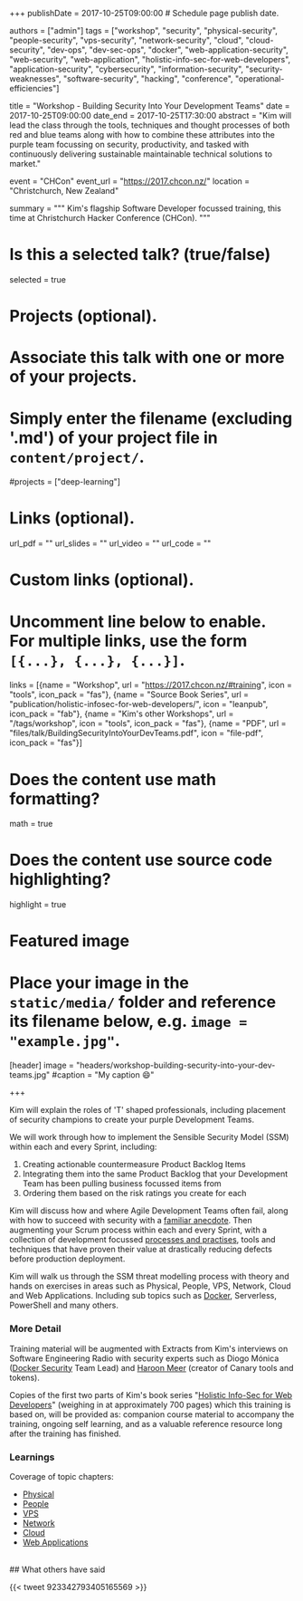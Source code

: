 +++
publishDate = 2017-10-25T09:00:00  # Schedule page publish date.

authors = ["admin"]
tags = ["workshop", "security", "physical-security", "people-security", "vps-security", "network-security", "cloud", "cloud-security", "dev-ops", "dev-sec-ops", "docker", "web-application-security", "web-security", "web-application", "holistic-info-sec-for-web-developers", "application-security", "cybersecurity", "information-security", "security-weaknesses", "software-security", "hacking", "conference", "operational-efficiencies"]

title = "Workshop - Building Security Into Your Development Teams"
date = 2017-10-25T09:00:00
date_end = 2017-10-25T17:30:00
abstract = "Kim will lead the class through the tools, techniques and thought processes of both red and blue teams along with how to combine these attributes into the purple team focussing on security, productivity, and tasked with continuously delivering sustainable maintainable technical solutions to market."

event = "CHCon"
event_url = "https://2017.chcon.nz/"
location = "Christchurch, New Zealand"

summary = """
Kim's flagship Software Developer focussed training, this time at Christchurch Hacker Conference (CHCon).
"""

# Is this a selected talk? (true/false)
selected = true

# Projects (optional).
#   Associate this talk with one or more of your projects.
#   Simply enter the filename (excluding '.md') of your project file in `content/project/`.
#projects = ["deep-learning"]

# Links (optional).
url_pdf = ""
url_slides = ""
url_video = ""
url_code = ""

# Custom links (optional).
#   Uncomment line below to enable. For multiple links, use the form `[{...}, {...}, {...}]`.
links = [{name = "Workshop", url = "https://2017.chcon.nz/#training", icon = "tools", icon_pack = "fas"}, {name = "Source Book Series", url = "publication/holistic-infosec-for-web-developers/", icon = "leanpub", icon_pack = "fab"}, {name = "Kim's other Workshops", url = "/tags/workshop", icon = "tools", icon_pack = "fas"}, {name = "PDF", url = "files/talk/BuildingSecurityIntoYourDevTeams.pdf", icon = "file-pdf", icon_pack = "fas"}]


# Does the content use math formatting?
math = true

# Does the content use source code highlighting?
highlight = true

# Featured image
# Place your image in the `static/media/` folder and reference its filename below, e.g. `image = "example.jpg"`.
[header]
image = "headers/workshop-building-security-into-your-dev-teams.jpg"
#caption = "My caption :smile:"

+++


Kim will explain the roles of 'T' shaped professionals, including placement of security champions to create your purple Development Teams.

We will work through how to implement the Sensible Security Model (SSM) within each and every Sprint, including:

1. Creating actionable countermeasure Product Backlog Items
2. Integrating them into the same Product Backlog that your Development Team has been pulling business focussed items from
3. Ordering them based on the risk ratings you create for each

Kim will discuss how and where Agile Development Teams often fail, along with how to succeed with security with a [familiar anecdote](https://f0.holisticinfosecforwebdevelopers.com/chap06.html#leanpub-auto-how-and-why-many-software-development-shops-fail). Then augmenting your Scrum process within each and every Sprint, with a collection of development focussed [processes and practises](http://f0.holisticinfosecforwebdevelopers.com/chap06.html#process-and-practises-agile-development-and-practices), tools and techniques that have proven their value at drastically reducing defects before production deployment.

Kim will walk us through the SSM threat modelling process with theory and hands on exercises in areas such as Physical, People, VPS, Network, Cloud and Web Applications. Including sub topics such as [Docker](/publication/docker-security/), Serverless, PowerShell and many others.

### More Detail</h4>

Training material will be augmented with Extracts from Kim's interviews on Software Engineering Radio with security experts such as Diogo Mónica ([Docker Security](/publication/ser-podcast-application-security) Team Lead) and [Haroon Meer](/publication/ser-podcast-network-security) (creator of Canary tools and tokens).

Copies of the first two parts of Kim's book series "[Holistic Info-Sec for Web Developers](/publication/holistic-infosec-for-web-developers)" (weighing in at approximately 700 pages) which this training is based on, will be provided as: companion course material to accompany the training, ongoing self learning, and as a valuable reference resource long after the training has finished.

### Learnings

Coverage of topic chapters:

* [Physical](http://f0.holisticinfosecforwebdevelopers.com/chap07.html#physical)
* [People](http://f0.holisticinfosecforwebdevelopers.com/chap08.html#people)
* [VPS](http://f1.holisticinfosecforwebdevelopers.com/chap03.html#vps)
* [Network](http://f1.holisticinfosecforwebdevelopers.com/chap04.html#network)
* [Cloud](http://f1.holisticinfosecforwebdevelopers.com/chap05.html#cloud)
* [Web Applications](http://f1.holisticinfosecforwebdevelopers.com/chap06.html#web-applications)

<br>
## What others have said


{{< tweet 923342793405165569 >}}

<br>

